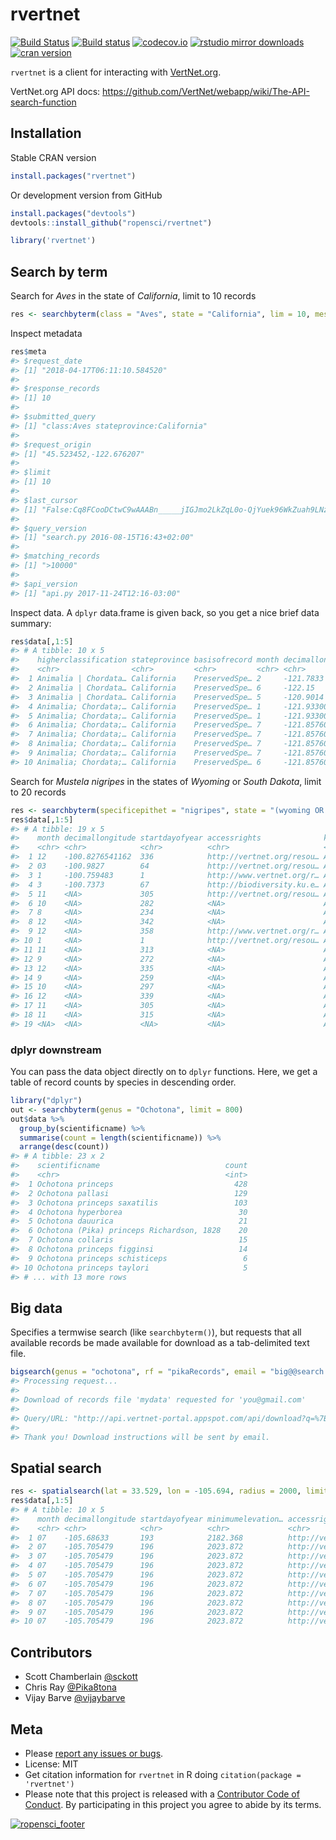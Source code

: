 rvertnet
=======



[![Build Status](https://travis-ci.org/ropensci/rvertnet.svg?branch=master)](https://travis-ci.org/ropensci/rvertnet)
[![Build status](https://ci.appveyor.com/api/projects/status/duyrffhdrstu840v?svg=true)](https://ci.appveyor.com/project/sckott/rvertnet)
[![codecov.io](https://codecov.io/github/ropensci/rvertnet/coverage.svg?branch=master)](https://codecov.io/github/ropensci/rvertnet?branch=master)
[![rstudio mirror downloads](http://cranlogs.r-pkg.org/badges/grand-total/rvertnet?color=2ECC71)](https://github.com/metacran/cranlogs.app)
[![cran version](http://www.r-pkg.org/badges/version/rvertnet)](https://cran.r-project.org/package=rvertnet)


`rvertnet` is a client for interacting with [VertNet.org](http://vertnet.org/).

VertNet.org API docs: <https://github.com/VertNet/webapp/wiki/The-API-search-function>

## Installation

Stable CRAN version


```r
install.packages("rvertnet")
```

Or development version from GitHub


```r
install.packages("devtools")
devtools::install_github("ropensci/rvertnet")
```


```r
library('rvertnet')
```

## Search by term

Search for _Aves_ in the state of _California_, limit to 10 records


```r
res <- searchbyterm(class = "Aves", state = "California", lim = 10, messages = FALSE)
```

Inspect metadata


```r
res$meta
#> $request_date
#> [1] "2018-04-17T06:11:10.584520"
#> 
#> $response_records
#> [1] 10
#> 
#> $submitted_query
#> [1] "class:Aves stateprovince:California"
#> 
#> $request_origin
#> [1] "45.523452,-122.676207"
#> 
#> $limit
#> [1] 10
#> 
#> $last_cursor
#> [1] "False:Cq8FCooDCtwC9wAAABn_____jIGJmo2LkZqL0o-QjYuek96WkZuah9LNz87M0s_H0s_H_wAA_3RtoKCZi4ygoP8AAP9dno-PmpGYlpGa_wAA_3N0bZaRm5qH_wAA_12biJz_AAD_c3Rtm5CcoJab_wAA_12cnozQkI2R0IqNkdKcnouek5CY0pyejNKQjZHSzs_Pzs7_AAD_c3-cnozQkI2R0IqNkdKcnouek5CY0pyejNKQjZHSzs_Pzs7_AAD__wD-__6MgYmajYuRmovSj5CNi56T3paRm5qH0s3PzszSz8fSz8f_AHRtoKCZi4ygoP8AXZ6Pj5qRmJaRmv8Ac3RtlpGbmof_AF2biJz_AHN0bZuQnKCWm_8AXZyejNCQjZHQio2R0pyei56TkJjSnJ6M0pCNkdLOz8_Ozv8Ac3-cnozQkI2R0IqNkdKcnouek5CY0pyejNKQjZHSzs_Pzs7_AP_-EAohBN0EkB08Gxk5AAAAAOb___9IClAAWgsJdSRwg5uy6lIQAmDOz46YAhINRG9jdW1lbnRJbmRleBruAShBTkQgKElTICJjdXN0b21lcl9uYW1lIiAiYXBwZW5naW5lIikgKElTICJncm91cF9uYW1lIiAic352ZXJ0bmV0LXBvcnRhbCIpIChJUyAibmFtZXNwYWNlIiAiaW5kZXgtMjAxMy0wOC0wOCIpIChJUyAiaW5kZXhfbmFtZSIgImR3YyIpIChBTkQgKE9SIChRVCAiQXZlcyIgInJ0ZXh0X2NsYXNzIikgKElTICJyYXRvbV9jbGFzcyIgImF2ZXMiKSkgKFFUICJDYWxpZm9ybmlhIiAicnRleHRfc3RhdGVwcm92aW5jZSIpKSk6GQoMKE4gb3JkZXJfaWQpEAEZAAAAAAAA8P9KBQgAQOgH"
#> 
#> $query_version
#> [1] "search.py 2016-08-15T16:43+02:00"
#> 
#> $matching_records
#> [1] ">10000"
#> 
#> $api_version
#> [1] "api.py 2017-11-24T12:16-03:00"
```

Inspect data. A `dplyr` data.frame is given back, so you get a nice brief data summary:


```r
res$data[,1:5]
#> # A tibble: 10 x 5
#>    higherclassification stateprovince basisofrecord month decimallongitude
#>    <chr>                <chr>         <chr>         <chr> <chr>           
#>  1 Animalia | Chordata… California    PreservedSpe… 2     -121.7833       
#>  2 Animalia | Chordata… California    PreservedSpe… 6     -122.15         
#>  3 Animalia | Chordata… California    PreservedSpe… 5     -120.9014       
#>  4 Animalia; Chordata;… California    PreservedSpe… 1     -121.93300      
#>  5 Animalia; Chordata;… California    PreservedSpe… 1     -121.93300      
#>  6 Animalia; Chordata;… California    PreservedSpe… 7     -121.85760      
#>  7 Animalia; Chordata;… California    PreservedSpe… 7     -121.85760      
#>  8 Animalia; Chordata;… California    PreservedSpe… 7     -121.85760      
#>  9 Animalia; Chordata;… California    PreservedSpe… 7     -121.85760      
#> 10 Animalia; Chordata;… California    PreservedSpe… 6     -121.85760
```

Search for _Mustela nigripes_ in the states of _Wyoming_ or _South Dakota_, limit to 20 records


```r
res <- searchbyterm(specificepithet = "nigripes", state = "(wyoming OR south dakota)", limit = 20, messages = FALSE)
res$data[,1:5]
#> # A tibble: 19 x 5
#>    month decimallongitude startdayofyear accessrights              kingdom
#>    <chr> <chr>            <chr>          <chr>                     <chr>  
#>  1 12    -100.8276541162  336            http://vertnet.org/resou… Animal…
#>  2 03    -100.9827        64             http://vertnet.org/resou… Animal…
#>  3 1     -100.759483      1              http://www.vertnet.org/r… Animal…
#>  4 3     -100.7373        67             http://biodiversity.ku.e… Animal…
#>  5 11    <NA>             305            http://vertnet.org/resou… Animal…
#>  6 10    <NA>             282            <NA>                      Animal…
#>  7 8     <NA>             234            <NA>                      Animal…
#>  8 12    <NA>             342            <NA>                      Animal…
#>  9 12    <NA>             358            http://www.vertnet.org/r… Animal…
#> 10 1     <NA>             1              http://vertnet.org/resou… Animal…
#> 11 11    <NA>             313            <NA>                      Animal…
#> 12 9     <NA>             272            <NA>                      Animal…
#> 13 12    <NA>             335            <NA>                      Animal…
#> 14 9     <NA>             259            <NA>                      Animal…
#> 15 10    <NA>             297            <NA>                      Animal…
#> 16 12    <NA>             339            <NA>                      Animal…
#> 17 11    <NA>             305            <NA>                      Animal…
#> 18 11    <NA>             315            <NA>                      Animal…
#> 19 <NA>  <NA>             <NA>           <NA>                      Animal…
```

### dplyr downstream

You can pass the data object directly on to `dplyr` functions. Here, we get a table of record counts by species in descending order.


```r
library("dplyr")
out <- searchbyterm(genus = "Ochotona", limit = 800)
out$data %>%
  group_by(scientificname) %>%
  summarise(count = length(scientificname)) %>%
  arrange(desc(count))
#> # A tibble: 23 x 2
#>    scientificname                            count
#>    <chr>                                     <int>
#>  1 Ochotona princeps                           428
#>  2 Ochotona pallasi                            129
#>  3 Ochotona princeps saxatilis                 103
#>  4 Ochotona hyperborea                          30
#>  5 Ochotona dauurica                            21
#>  6 Ochotona (Pika) princeps Richardson, 1828    20
#>  7 Ochotona collaris                            15
#>  8 Ochotona princeps figginsi                   14
#>  9 Ochotona princeps schisticeps                 6
#> 10 Ochotona princeps taylori                     5
#> # ... with 13 more rows
```


## Big data

Specifies a termwise search (like `searchbyterm()`), but requests that all available records be made available for download as a tab-delimited text file.


```r
bigsearch(genus = "ochotona", rf = "pikaRecords", email = "big@@search.luv")
#> Processing request...
#>
#> Download of records file 'mydata' requested for 'you@gmail.com'
#>
#> Query/URL: "http://api.vertnet-portal.appspot.com/api/download?q=%7B%22q%22:%22genus:ochotona%22,%22n%22:%22mydata%22,%22e%22:%22you@gmail.com%22%7D"
#>
#> Thank you! Download instructions will be sent by email.
```

## Spatial search


```r
res <- spatialsearch(lat = 33.529, lon = -105.694, radius = 2000, limit = 10, messages = FALSE)
res$data[,1:5]
#> # A tibble: 10 x 5
#>    month decimallongitude startdayofyear minimumelevation… accessrights   
#>    <chr> <chr>            <chr>          <chr>             <chr>          
#>  1 07    -105.68633       193            2182.368          http://vertnet…
#>  2 07    -105.705479      196            2023.872          http://vertnet…
#>  3 07    -105.705479      196            2023.872          http://vertnet…
#>  4 07    -105.705479      196            2023.872          http://vertnet…
#>  5 07    -105.705479      196            2023.872          http://vertnet…
#>  6 07    -105.705479      196            2023.872          http://vertnet…
#>  7 07    -105.705479      196            2023.872          http://vertnet…
#>  8 07    -105.705479      196            2023.872          http://vertnet…
#>  9 07    -105.705479      196            2023.872          http://vertnet…
#> 10 07    -105.705479      196            2023.872          http://vertnet…
```

## Contributors

* Scott Chamberlain [@sckott](https://github.com/sckott)
* Chris Ray [@Pika8tona](https://github.com/Pika8tona)
* Vijay Barve [@vijaybarve](https://github.com/vijaybarve)

## Meta

* Please [report any issues or bugs](https://github.com/ropensci/rvertnet/issues).
* License: MIT
* Get citation information for `rvertnet` in R doing `citation(package = 'rvertnet')`
* Please note that this project is released with a [Contributor Code of Conduct](CODE_OF_CONDUCT.md).
By participating in this project you agree to abide by its terms.

[![ropensci_footer](https://ropensci.org/public_images/github_footer.png)](https://ropensci.org)
